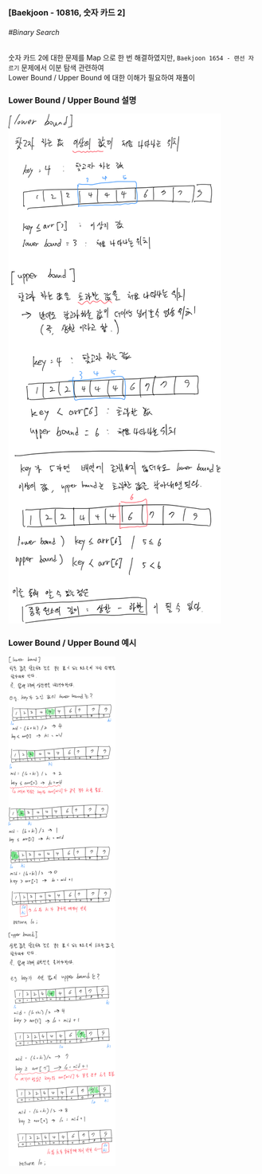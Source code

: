 ### [Baekjoon - 10816,  숫자 카드 2]
###### \#Binary Search
숫자 카드 2에 대한 문제를 Map 으로 한 번 해결하였지만, 
`Baekjoon 1654 - 랜선 자르기` 문제에서 이분 탐색 관련하여   
Lower Bound / Upper Bound 에 대한 이해가 필요하여 재풀이

### Lower Bound / Upper Bound 설명
![bs_lo_up_bound_desc1](https://github.com/shihaim/coding-test/blob/main/images/bs_lo_up_bound_desc1.png)

### Lower Bound / Upper Bound 예시
![bs_lo_up_bound_desc2](https://github.com/shihaim/coding-test/blob/main/images/bs_lo_up_bound_desc2.png)
